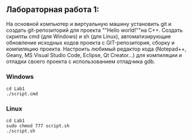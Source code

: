 ## Лабораторная работа 1:

На основной компьютер и виртуальную машину установить git и создать git-репозиторий для проекта ""Hello world!""на C++. 
Создать скрипты cmd (для Windows) и sh (для Linux), автоматизирующие обновление исходных кодов проекта с GIT-репозитория, сборку и компиляцию проекта.
Настроить любимый редактор кода (Notepad++, Geany, MS Visual Studio Code, Eclipse, Qt Creator...) для компиляции и отладки своего проекта с использованием отладчика gdb.

### Windows
```
cd Lab1
./script.cmd
```

### Linux
```
cd Lab1
sudo chmod 777 script.sh
./script.sh
```